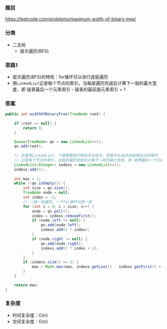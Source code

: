 ### 题目
https://leetcode.com/problems/maximum-width-of-binary-tree/

### 分类
* 二叉树
    * 层次遍历(BFS)

### 思路1
* 层次遍历(BFS)的特性：for循环可以进行逐层遍历
* 用`LinkedList`记录每个节点的索引，当每层遍历完成后计算下一层的最大宽度，即 链表最后一个元素索引 - 链表的最前面元素索引 + 1

### 答案
```java
public int widthOfBinaryTree(TreeNode root) {
    
    if (root == null) {
        return 0;
    }

    Queue<TreeNode> qn = new LinkedList<>();
    qn.add(root);
    
    // 这里用LinkedList，下面需要进行移除开头结点，获取开头结点和结尾结点的操作
    // 记录每个节点的索引，当每层遍历完成后计算下一层的最大宽度，即 链表最后一个元素索引 - 链表的最前面元素索引 + 1
    LinkedList<Integer> indexs = new LinkedList<>();
    indexs.add(1);
    
    int max = 1;
    while (!qn.isEmpty()) {
        int size = qn.size();
        TreeNode node = null;
        int index = -1;
        // 一层一层遍历，一个for循环代表一层
        for (int i = 0; i < size; i++) {
            node = qn.poll();
            index = indexs.removeFirst();
            if (node.left != null) {
                qn.add(node.left);
                indexs.add(2 * index);
            }
            if (node.right != null) {
                qn.add(node.right);
                indexs.add(2 * index + 1);
            }
        }
        if (indexs.size() >= 2) {
            max = Math.max(max, indexs.getLast() - indexs.getFirst() + 1);
        }
    }

    return max;
}
```

### 复杂度
* 时间复杂度：O(n)
* 空间复杂度：O(n)
